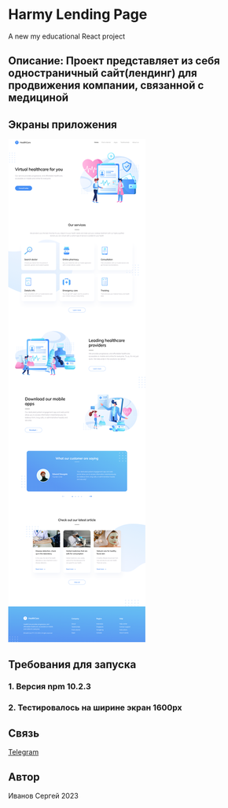 # Harmy Lending Page

A new my educational React project

## Описание: Проект представляет из себя одностраничный сайт(лендинг) для продвижения компании, связанной с медициной

## Экраны приложения

![Скриншот экрана](/public/screenshot.png)

## Требования для запуска

### 1. Версия npm 10.2.3

### 2. Тестировалось на ширине экран 1600px

## Связь

[Telegram](https://t.me/ivn_srg)

## Автор

Иванов Сергей 2023

